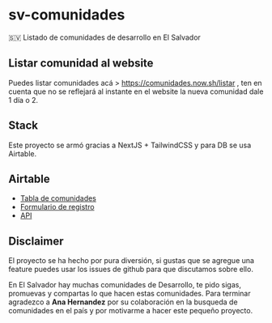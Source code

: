 # sv-comunidades

🇸🇻 Listado de comunidades de desarrollo en El Salvador

## Listar comunidad al website

Puedes listar comunidades acá > https://comunidades.now.sh/listar , ten en cuenta que no se reflejará al instante en el website la nueva comunidad dale 1 día o 2.

## Stack

Este proyecto se armó gracias a NextJS + TailwindCSS y para DB se usa Airtable.

## Airtable

- [Tabla de comunidades](https://airtable.com/shr06fg7n2oMIZcr6/tbl1t1YQUna6N5W7x)
- [Formulario de registro](https://airtable.com/shrcnEGxn7Y0RNBB1)
- [API](https://airtable.com/api)

## Disclaimer

El proyecto se ha hecho por pura diversión, si gustas que se agregue una feature puedes usar los issues de github para que discutamos sobre ello.

En El Salvador hay muchas comunidades de Desarrollo, te pido sigas, promuevas y compartas lo que hacen estas comunidades. Para terminar agradezco a **Ana Hernandez** por su colaboración en la busqueda de comunidades en el país y por motivarme a hacer este pequeño proyecto.
